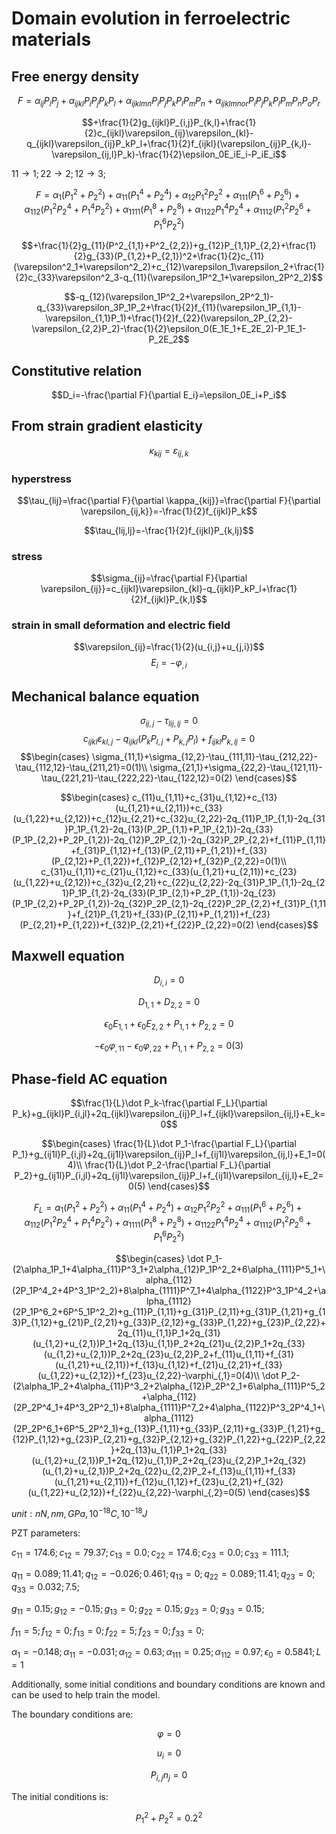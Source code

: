 # Domain evolution in ferroelectric materials
## Free energy density

$$F=\alpha_{ij}P_iP_j+\alpha_{ijkl}P_iP_jP_kP_l+\alpha_{ijklmn}P_iP_jP_kP_lP_mP_n+\alpha_{ijklmnor}P_iP_jP_kP_lP_mP_nP_oP_r$$

$$+\frac{1}{2}g_{ijkl}P_{i,j}P_{k,l}+\frac{1}{2}c_{ijkl}\varepsilon_{ij}\varepsilon_{kl}-q_{ijkl}\varepsilon_{ij}P_kP_l+\frac{1}{2}f_{ijkl}(\varepsilon_{ij}P_{k,l}-\varepsilon_{ij,l}P_k)-\frac{1}{2}\epsilon_0E_iE_i-P_iE_i$$

$11\to 1;22\to 2;12\to 3;$

$$F=\alpha_1(P^2_1+P^2_2)+\alpha_{11}(P^4_1+P^4_2)+\alpha_{12}P^2_1P^2_2+\alpha_{111}(P^6_1+P^6_2)+\alpha_{112}(P^2_1P^4_2+P^4_1P^2_2)+\alpha_{1111}(P^8_1+P^8_2)+\alpha_{1122}P^4_1P^4_2+\alpha_{1112}(P^2_1P^6_2+P^6_1P^2_2)$$

$$+\frac{1}{2}g_{11}(P^2_{1,1}+P^2_{2,2})+g_{12}P_{1,1}P_{2,2}+\frac{1}{2}g_{33}(P_{1,2}+P_{2,1})^2+\frac{1}{2}c_{11}(\varepsilon^2_1+\varepsilon^2_2)+c_{12}\varepsilon_1\varepsilon_2+\frac{1}{2}c_{33}\varepsilon^2_3-q_{11}(\varepsilon_1P^2_1+\varepsilon_2P^2_2)$$

$$-q_{12}(\varepsilon_1P^2_2+\varepsilon_2P^2_1)-q_{33}\varepsilon_3P_1P_2+\frac{1}{2}f_{11}(\varepsilon_1P_{1,1}-\varepsilon_{1,1}P_1)+\frac{1}{2}f_{22}(\varepsilon_2P_{2,2}-\varepsilon_{2,2}P_2)-\frac{1}{2}\epsilon_0(E_1E_1+E_2E_2)-P_1E_1-P_2E_2$$

## Constitutive relation

$$D_i=-\frac{\partial F}{\partial E_i}=\epsilon_0E_i+P_i$$

## From strain gradient elasticity

$$\kappa_{kij}=\varepsilon_{ij,k}$$

### hyperstress
$$\tau_{lij}=\frac{\partial F}{\partial \kappa_{kij}}=\frac{\partial F}{\partial \varepsilon_{ij,k}}=-\frac{1}{2}f_{ijkl}P_k$$

$$\tau_{lij,lj}=-\frac{1}{2}f_{ijkl}P_{k,lj}$$

### stress
$$\sigma_{ij}=\frac{\partial F}{\partial \varepsilon_{ij}}=c_{ijkl}\varepsilon_{kl}-q_{ijkl}P_kP_l+\frac{1}{2}f_{ijkl}P_{k,l}$$

### strain in small deformation and electric field
$$\varepsilon_{ij}=\frac{1}{2}(u_{i,j}+u_{j,i})$$
$$E_i=-\varphi_{,i}$$

## Mechanical balance equation

$$\sigma_{ij,j}-\tau_{lij,lj}=0$$
$$c_{ijkl}\varepsilon_{kl,j}-q_{ijkl}(P_kP_{l,j}+P_{k,j}P_l)+f_{ijkl}P_{k,lj}=0$$
$$\begin{cases}
\sigma_{11,1}+\sigma_{12,2}-\tau_{111,11}-\tau_{212,22}-\tau_{112,12}-\tau_{211,21}=0(1)\\
\sigma_{21,1}+\sigma_{22,2}-\tau_{121,11}-\tau_{221,21}-\tau_{222,22}-\tau_{122,12}=0(2)
\end{cases}$$

$$\begin{cases}
c_{11}u_{1,11}+c_{31}u_{1,12}+c_{13}(u_{1,21}+u_{2,11})+c_{33}(u_{1,22}+u_{2,12})+c_{12}u_{2,21}+c_{32}u_{2,22}-2q_{11}P_1P_{1,1}-2q_{31}P_1P_{1,2}-2q_{13}(P_2P_{1,1}+P_1P_{2,1})-2q_{33}(P_1P_{2,2}+P_2P_{1,2})-2q_{12}P_2P_{2,1}-2q_{32}P_2P_{2,2}+f_{11}P_{1,11}+f_{31}P_{1,12}+f_{13}(P_{2,11}+P_{1,21})+f_{33}(P_{2,12}+P_{1,22})+f_{12}P_{2,12}+f_{32}P_{2,22}=0(1)\\
c_{31}u_{1,11}+c_{21}u_{1,12}+c_{33}(u_{1,21}+u_{2,11})+c_{23}(u_{1,22}+u_{2,12})+c_{32}u_{2,21}+c_{22}u_{2,22}-2q_{31}P_1P_{1,1}-2q_{21}P_1P_{1,2}-2q_{33}(P_1P_{2,1}+P_2P_{1,1})-2q_{23}(P_1P_{2,2}+P_2P_{1,2})-2q_{32}P_2P_{2,1}-2q_{22}P_2P_{2,2}+f_{31}P_{1,11}+f_{21}P_{1,21}+f_{33}(P_{2,11}+P_{1,21})+f_{23}(P_{2,21}+P_{1,22})+f_{32}P_{2,21}+f_{22}P_{2,22}=0(2)
\end{cases}$$


## Maxwell equation

$$D_{i,i}=0$$

$$D_{1,1}+D_{2,2}=0$$

$$\epsilon_0E_{1,1}+\epsilon_0E_{2,2}+P_{1,1}+P_{2,2}=0$$

$$-\epsilon_0\varphi_{,11}-\epsilon_0\varphi_{,22}+P_{1,1}+P_{2,2}=0(3)$$

## Phase-field AC equation

$$\frac{1}{L}\dot P_k-\frac{\partial F_L}{\partial P_k}+g_{ijkl}P_{i,jl}+2q_{ijkl}\varepsilon_{ij}P_l+f_{ijkl}\varepsilon_{ij,l}+E_k=0$$

$$\begin{cases}
\frac{1}{L}\dot P_1-\frac{\partial F_L}{\partial P_1}+g_{ij1l}P_{i,jl}+2q_{ij1l}\varepsilon_{ij}P_l+f_{ij1l}\varepsilon_{ij,l}+E_1=0(4)\\
\frac{1}{L}\dot P_2-\frac{\partial F_L}{\partial P_2}+g_{ij1l}P_{i,jl}+2q_{ij1l}\varepsilon_{ij}P_l+f_{ij1l}\varepsilon_{ij,l}+E_2=0(5)
\end{cases}$$

$$F_L=\alpha_1(P^2_1+P^2_2)+\alpha_{11}(P^4_1+P^4_2)+\alpha_{12}P^2_1P^2_2+\alpha_{111}(P^6_1+P^6_2)+\alpha_{112}(P^2_1P^4_2+P^4_1P^2_2)+\alpha_{1111}(P^8_1+P^8_2)+\alpha_{1122}P^4_1P^4_2+\alpha_{1112}(P^2_1P^6_2+P^6_1P^2_2)$$

$$\begin{cases}
\dot P_1-(2\alpha_1P_1+4\alpha_{11}P^3_1+2\alpha_{12}P_1P^2_2+6\alpha_{111}P^5_1+\alpha_{112}(2P_1P^4_2+4P^3_1P^2_2)+8\alpha_{1111}P^7_1+4\alpha_{1122}P^3_1P^4_2+\alpha_{1112}(2P_1P^6_2+6P^5_1P^2_2)+g_{11}P_{1,11}+g_{31}P_{2,11}+g_{31}P_{1,21}+g_{13}P_{1,12}+g_{21}P_{2,21}+g_{33}P_{2,12}+g_{33}P_{1,22}+g_{23}P_{2,22}+2q_{11}u_{1,1}P_1+2q_{31}(u_{1,2}+u_{2,1})P_1+2q_{13}u_{1,1}P_2+2q_{21}u_{2,2}P_1+2q_{33}(u_{1,2}+u_{2,1})P_2+2q_{23}u_{2,2}P_2+f_{11}u_{1,11}+f_{31}(u_{1,21}+u_{2,11})+f_{13}u_{1,12}+f_{21}u_{2,21}+f_{33}(u_{1,22}+u_{2,12})+f_{23}u_{2,22}-\varphi_{,1}=0(4)\\
\dot P_2-(2\alpha_1P_2+4\alpha_{11}P^3_2+2\alpha_{12}P_2P^2_1+6\alpha_{111}P^5_2+\alpha_{112}(2P_2P^4_1+4P^3_2P^2_1)+8\alpha_{1111}P^7_2+4\alpha_{1122}P^3_2P^4_1+\alpha_{1112}(2P_2P^6_1+6P^5_2P^2_1)+g_{13}P_{1,11}+g_{33}P_{2,11}+g_{33}P_{1,21}+g_{12}P_{1,12}+g_{23}P_{2,21}+g_{32}P_{2,12}+g_{32}P_{1,22}+g_{22}P_{2,22}+2q_{13}u_{1,1}P_1+2q_{33}(u_{1,2}+u_{2,1})P_1+2q_{12}u_{1,1}P_2+2q_{23}u_{2,2}P_1+2q_{32}(u_{1,2}+u_{2,1})P_2+2q_{22}u_{2,2}P_2+f_{13}u_{1,11}+f_{33}(u_{1,21}+u_{2,11})+f_{12}u_{1,12}+f_{23}u_{2,21}+f_{32}(u_{1,22}+u_{2,12})+f_{22}u_{2,22}-\varphi_{,2}=0(5)
\end{cases}$$

$unit:nN,nm,GPa,10^{-18}C,10^{-18}J$

PZT parameters:

$c_{11}=174.6;c_{12}=79.37;c_{13}=0.0;c_{22}=174.6;c_{23}=0.0;c_{33}=111.1;$

$q_{11}=0.089;11.41;q_{12}=-0.026; 0.461;q_{13}=0;q_{22}=0.089;11.41;q_{23}=0;q_{33}=0.032;7.5;$

$g_{11}=0.15;g_{12}=-0.15;g_{13}=0;g_{22}=0.15;g_{23}=0;g_{33}=0.15;$

$f_{11}=5;f_{12}=0;f_{13}=0;f_{22}=5;f_{23}=0;f_{33}=0;$

$\alpha_1=-0.148;\alpha_{11}=-0.031;\alpha_{12}=0.63;\alpha_{111}=0.25;\alpha_{112}=0.97;\epsilon_0=0.5841;L=1$

Additionally, some initial conditions and boundary conditions are known and can be used to help train the model.  

The boundary conditions are:

$$\varphi =0 $$

$$u_i = 0$$

$$P_{i,j}n_j=0$$

The initial conditions is:

$$P^2_1+P^2_2=0.2^2$$

